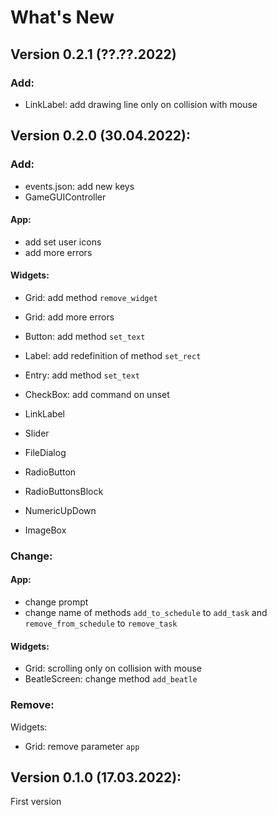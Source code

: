 # What's New

## Version 0.2.1 (??.??.2022)
### Add:
 - LinkLabel: add drawing line only on collision with mouse

## Version 0.2.0 (30.04.2022):
### Add:
 - events.json: add new keys
 - GameGUIController

#### App:
 - add set user icons
 - add more errors

#### Widgets:
 - Grid: add method `remove_widget`
 - Grid: add more errors
 - Button: add method `set_text`
 - Label: add redefinition of method `set_rect`
 - Entry: add method `set_text`
 - CheckBox: add command on unset


 - LinkLabel
 - Slider
 - FileDialog
 - RadioButton
 - RadioButtonsBlock
 - NumericUpDown
 - ImageBox

### Change:

#### App:
 - change prompt
 - change name of methods `add_to_schedule` to `add_task` and `remove_from_schedule` to `remove_task`

#### Widgets:
 - Grid: scrolling only on collision with mouse
 - BeatleScreen: change method `add_beatle`

### Remove:
Widgets:
 - Grid: remove parameter `app`

## Version 0.1.0 (17.03.2022):
First version
